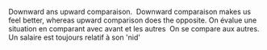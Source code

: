 Downward ans upward comparaison. 
Downward comparaison makes us feel better, whereas upward comparison does the opposite. 
On évalue une situation en comparant avec avant et les autres 
On se compare aux autres. Un salaire est toujours relatif à son 'nid' 